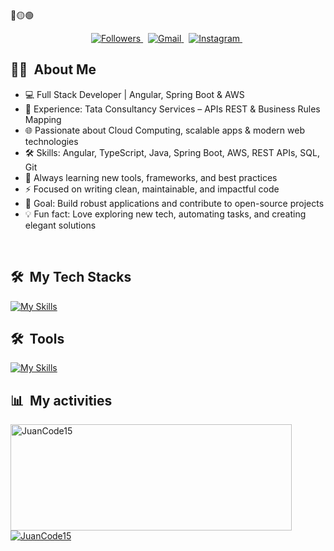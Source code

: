 <div>
🔴🟡🟢
</div>


<p align="center">
 <a href="https://github.com/josesincreed">
      <img src="https://img.shields.io/badge/Followers%20❤️-007bff?style=for-the-badge" alt="Followers" />
    </a>
    &nbsp;


<a href="mailto:josedavidparrauribe@gmail.com">
  <img src="https://img.shields.io/badge/Gmail-D14836?style=for-the-badge&logo=gmail&logoColor=white" alt="Gmail" />
</a>
&nbsp;
<a href="https://https://www.instagram.com/jose_mr.parra">
  <img src="https://img.shields.io/badge/Instagram-E4405F?style=for-the-badge&logo=instagram&logoColor=white" alt="Instagram" />
</a>
&nbsp;

</p>

## 👨‍💻 &nbsp;About Me
<div>

- 💻 Full Stack Developer | Angular, Spring Boot & AWS  
- 🏢 Experience: Tata Consultancy Services – APIs REST & Business Rules Mapping  
- 🌐 Passionate about Cloud Computing, scalable apps & modern web technologies  
- 🛠️ Skills: Angular, TypeScript, Java, Spring Boot, AWS, REST APIs, SQL, Git  
- 🌱 Always learning new tools, frameworks, and best practices  
- ⚡ Focused on writing clean, maintainable, and impactful code  
- 🚀 Goal: Build robust applications and contribute to open-source projects  
- 💡 Fun fact: Love exploring new tech, automating tasks, and creating elegant solutions
 <br>
</div>

  ## 🛠 &nbsp;My Tech Stacks

 [![My Skills](https://skillicons.dev/icons?i=angular,spring,aws,py,java,ts,js,html,css,gradle,maven,jest,nodejs)](https://skillicons.dev)

</div>

## 🛠 &nbsp;Tools

[![My Skills](https://skillicons.dev/icons?i=idea,vscode,visualstudio,github,git,postman,docker,bootstrap,postgres,mysql,figma,powershell 	)](https://skillicons.dev)

</div>


  ## 📊 &nbsp;My activities

  <a href="https://github.com/josesincreed">
    <img width=450 height=170 align="center" alt="JuanCode15" src="https://github-readme-stats.vercel.app/api?username=josesincreed&theme=midnight-purple&show_icons=false&bg_color=0D1117&hide_border=true&count_private=true" />
  </a>
  <a href="https://github.com/josesincreed">
    <img align="center" alt="JuanCode15" src="https://github-readme-stats.vercel.app/api/top-langs/?username=josesincreed&theme=midnight-purple&layout=compact&bg_color=0D1117&hide_border=true&count_private=true" />
  </a>
</div>


 


